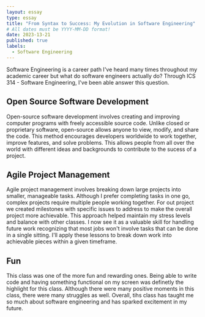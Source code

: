 ```yaml
---
layout: essay
type: essay
title: "From Syntax to Success: My Evolution in Software Engineering"
# All dates must be YYYY-MM-DD format!
date: 2023-13-21
published: true
labels:
  - Software Engineering
---
```


Software Engineering is a career path I've heard many times throughout my academic career but what do software engineers actually do? Through ICS 314 - Software Engineering, I've been able answer this question.

## Open Source Software Development
Open-source software development involves creating and improving computer programs with freely accessible source code. Unlike closed or proprietary software, open-source allows anyone to view, modify, and share the code. This method encourages developers worldwide to work together, improve features, and solve problems. This allows people from all over the world with different ideas and backgrounds to contribute to the sucess of a project.

## Agile Project Management
Agile project management involves breaking down large projects into smaller, manageable tasks. Although I prefer completing tasks in one go, complex projects require multiple people working together. For out project we created milestones with specific issues to address to make the overall project more achievable. This approach helped maintain my stress levels and balance with other classes. I now see it as a valuable skill for handling future work recognizing that most jobs won't involve tasks that can be done in a single sitting. I'll apply these lessons to break down work into achievable pieces within a given timeframe.

## Fun
This class was one of the more fun and rewarding ones. Being able to write code and having something functional on my screen was definetly the highlight for this class. Although there were many positive moments in this class, there were many struggles as well. Overall, tihs class has taught me so much about software engineering and has sparked excitement in my future.
